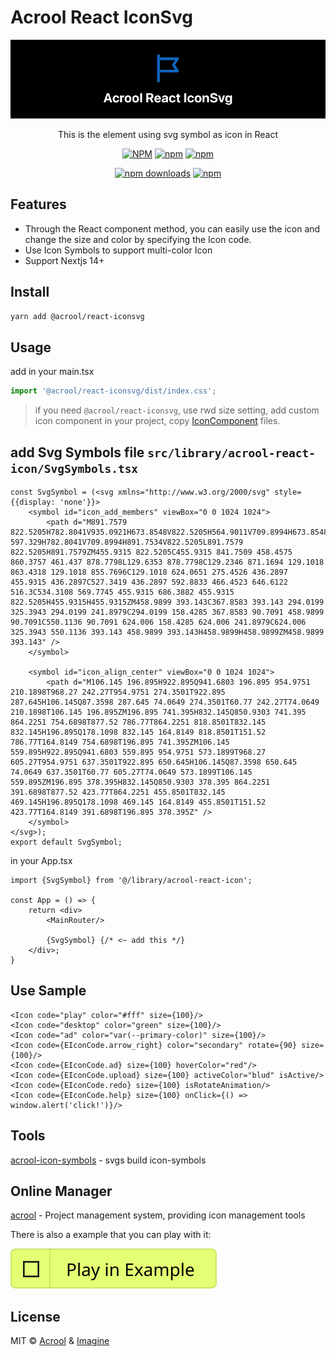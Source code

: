 # Acrool React IconSvg

<a href="https://acrool-react-iconsvg.pages.dev/" title="Acrool React IconSvg - IconSymbols Of React Component Design">
    <img src="https://raw.githubusercontent.com/acrool/acrool-react-iconsvg/main/example/public/og.webp" alt="Acrool React IconSvg Logo"/>
</a>

<p align="center">
   This is the element using svg symbol as icon in React
</p>



<div align="center">

[![NPM](https://img.shields.io/npm/v/@acrool/react-iconsvg.svg?style=for-the-badge)](https://www.npmjs.com/package/@acrool/react-iconsvg)
[![npm](https://img.shields.io/bundlejs/size/@acrool/react-iconsvg?style=for-the-badge)](https://github.com/acrool/react-iconsvg/blob/main/LICENSE)
[![npm](https://img.shields.io/npm/l/@acrool/react-iconsvg?style=for-the-badge)](https://github.com/acrool/acrool-react-iconsvg/blob/main/LICENSE)

[![npm downloads](https://img.shields.io/npm/dm/@acrool/react-iconsvg.svg?style=for-the-badge)](https://www.npmjs.com/package/@acrool/react-iconsvg)
[![npm](https://img.shields.io/npm/dt/@acrool/react-iconsvg.svg?style=for-the-badge)](https://www.npmjs.com/package/@acrool/react-iconsvg)

</div>


## Features

- Through the React component method, you can easily use the icon and change the size and color by specifying the Icon code.
- Use Icon Symbols to support multi-color Icon
- Support Nextjs 14+



## Install

```bash
yarn add @acrool/react-iconsvg
```

## Usage

add in your main.tsx

```ts
import '@acrool/react-iconsvg/dist/index.css';
```

> if you need `@acrool/react-iconsvg`, use rwd size setting,
add custom icon component in your project, copy [IconComponent](./example/src/library/acrool-react-icon/Icon.tsx) files.



## add Svg Symbols file `src/library/acrool-react-icon/SvgSymbols.tsx`

```tsx
const SvgSymbol = (<svg xmlns="http://www.w3.org/2000/svg" style={{display: 'none'}}>
    <symbol id="icon_add_members" viewBox="0 0 1024 1024">
        <path d="M891.7579 822.5205H782.8041V935.0921H673.8548V822.5205H564.9011V709.8994H673.8548L673.8548 597.329H782.8041V709.8994H891.7534V822.5205L891.7579 822.5205H891.7579ZM455.9315 822.5205C455.9315 841.7509 458.4575 860.3757 461.437 878.7798L129.6353 878.7798C129.2346 871.1694 129.1018 863.4318 129.1018 855.7696C129.1018 624.0651 275.4526 436.2897 455.9315 436.2897C527.3419 436.2897 592.8833 466.4523 646.6122 516.3C534.3108 569.7745 455.9315 686.3882 455.9315 822.5205H455.9315H455.9315ZM458.9899 393.143C367.8583 393.143 294.0199 325.3943 294.0199 241.8979C294.0199 158.4285 367.8583 90.7091 458.9899 90.7091C550.1136 90.7091 624.006 158.4285 624.006 241.8979C624.006 325.3943 550.1136 393.143 458.9899 393.143H458.9899H458.9899ZM458.9899 393.143" />
    </symbol>

    <symbol id="icon_align_center" viewBox="0 0 1024 1024">
        <path d="M106.145 196.895H922.895Q941.6803 196.895 954.9751 210.1898T968.27 242.27T954.9751 274.3501T922.895 287.645H106.145Q87.3598 287.645 74.0649 274.3501T60.77 242.27T74.0649 210.1898T106.145 196.895ZM196.895 741.395H832.145Q850.9303 741.395 864.2251 754.6898T877.52 786.77T864.2251 818.8501T832.145 832.145H196.895Q178.1098 832.145 164.8149 818.8501T151.52 786.77T164.8149 754.6898T196.895 741.395ZM106.145 559.895H922.895Q941.6803 559.895 954.9751 573.1899T968.27 605.27T954.9751 637.3501T922.895 650.645H106.145Q87.3598 650.645 74.0649 637.3501T60.77 605.27T74.0649 573.1899T106.145 559.895ZM196.895 378.395H832.145Q850.9303 378.395 864.2251 391.6898T877.52 423.77T864.2251 455.8501T832.145 469.145H196.895Q178.1098 469.145 164.8149 455.8501T151.52 423.77T164.8149 391.6898T196.895 378.395Z" />
    </symbol>
</svg>);
export default SvgSymbol;
```

in your App.tsx

```tsx
import {SvgSymbol} from '@/library/acrool-react-icon';

const App = () => {
    return <div>
        <MainRouter/>
        
        {SvgSymbol} {/* <~ add this */}
    </div>;
}
```

## Use Sample

```tsx
<Icon code="play" color="#fff" size={100}/>
<Icon code="desktop" color="green" size={100}/>
<Icon code="ad" color="var(--primary-color)" size={100}/>
<Icon code={EIconCode.arrow_right} color="secondary" rotate={90} size={100}/>
<Icon code={EIconCode.ad} size={100} hoverColor="red"/>
<Icon code={EIconCode.upload} size={100} activeColor="blud" isActive/>
<Icon code={EIconCode.redo} size={100} isRotateAnimation/>
<Icon code={EIconCode.help} size={100} onClick={() => window.alert('click!')}/>
```




## Tools
[acrool-icon-symbols](https://github.com/acrool/acrool-icon-symbols) - svgs build icon-symbols

## Online Manager
[acrool](https://docs.acrool.com/icon/manage-icon-symbol) - Project management system, providing icon management tools


There is also a example that you can play with it:

[![Play react-editext-example](https://raw.githubusercontent.com/acrool/acrool-react-iconsvg/main/play-in-example-button.svg)](https://acrool-react-iconsvg.pages.dev)


## License

MIT © [Acrool](https://github.com/acrool) & [Imagine](https://github.com/imagine10255)
